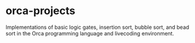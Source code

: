 # orca-projects
Implementations of basic logic gates, insertion sort, bubble sort, and bead sort in the Orca programming language and livecoding environment.
